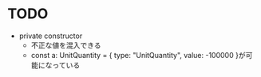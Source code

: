 # TODO
- private constructor
    - 不正な値を混入できる
    - const a: UnitQuantity = { type: "UnitQuantity", value: -100000 }が可能になっている
